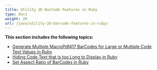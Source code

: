 ```yaml
---
title: Utility 2D BarCode Features in Ruby
type: docs
weight: 20
url: /java/utility-2d-barcode-features-in-ruby/
---
```


**This section includes the following topics:**

- [Generate Multiple MacroPdf417 BarCodes for Large or Multiple Code Text Values in Ruby](/barcode/java/generate-multiple-macropdf417-barcodes-for-large-or-multiple-code-text-values-in-ruby-html/)
- [Hiding Code Text that is too Long to Display in Ruby](/barcode/java/hiding-code-text-that-is-too-long-to-display-in-ruby-html/)
- [Set Aspect Ratio of BarCodes in Ruby](/barcode/java/set-aspect-ratio-of-barcodes-in-ruby-html/)

